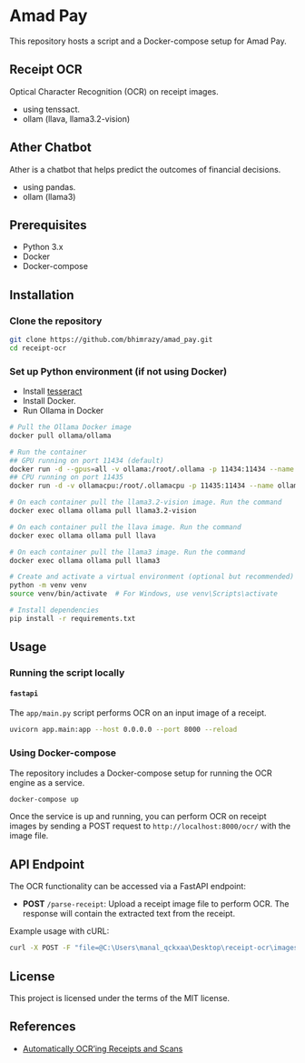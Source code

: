 # Amad Pay

This repository hosts a script and a Docker-compose setup for Amad Pay.

## Receipt OCR

Optical Character Recognition (OCR) on receipt images.
- using tenssact.
- ollam (llava, llama3.2-vision)

## Ather Chatbot

Ather is a chatbot that helps predict the outcomes of financial decisions.
- using pandas.
- ollam (llama3)


## Prerequisites

- Python 3.x
- Docker
- Docker-compose

## Installation

### Clone the repository

```bash
git clone https://github.com/bhimrazy/amad_pay.git
cd receipt-ocr
```

### Set up Python environment (if not using Docker)
- Install [tesseract](https://tesseract-ocr.github.io/tessdoc/Installation.html)
- Install Docker.
- Run Ollama in Docker
```bash
# Pull the Ollama Docker image
docker pull ollama/ollama

# Run the container 
## GPU running on port 11434 (default)
docker run -d --gpus=all -v ollama:/root/.ollama -p 11434:11434 --name ollama ollama/ollama
## CPU running on port 11435
docker run -d -v ollamacpu:/root/.ollamacpu -p 11435:11434 --name ollamacpu ollama/ollama

# On each container pull the llama3.2-vision image. Run the command
docker exec ollama ollama pull llama3.2-vision

# On each container pull the llava image. Run the command
docker exec ollama ollama pull llava

# On each container pull the llama3 image. Run the command
docker exec ollama ollama pull llama3
```
  

```bash
# Create and activate a virtual environment (optional but recommended)
python -m venv venv
source venv/bin/activate  # For Windows, use venv\Scripts\activate

# Install dependencies
pip install -r requirements.txt
```

## Usage

### Running the script locally

#### `fastapi`

The `app/main.py` script performs OCR on an input image of a receipt.

```bash
uvicorn app.main:app --host 0.0.0.0 --port 8000 --reload
```


### Using Docker-compose

The repository includes a Docker-compose setup for running the OCR engine as a service.

```bash
docker-compose up
```

Once the service is up and running, you can perform OCR on receipt images by sending a POST request to `http://localhost:8000/ocr/` with the image file.

## API Endpoint

The OCR functionality can be accessed via a FastAPI endpoint:

- **POST** `/parse-receipt`: Upload a receipt image file to perform OCR. The response will contain the extracted text from the receipt.

Example usage with cURL:

```bash
curl -X POST -F "file=@C:\Users\manal_qckxaa\Desktop\receipt-ocr\images\receipt1.jpg" http://localhost:8000/parse-receipt
```


## License

This project is licensed under the terms of the MIT license.

## References
- [Automatically OCR’ing Receipts and Scans](https://pyimagesearch.com/2021/10/27/automatically-ocring-receipts-and-scans/)


